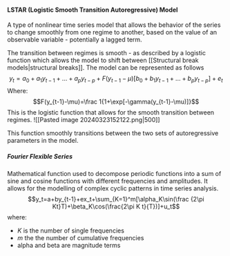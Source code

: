 #### LSTAR (Logistic Smooth Transition Autoregressive) Model
A type of nonlinear time series model that allows the behavior of the series to change smoothly from one regime to another, based on the value of an observable variable - potentially a lagged term. 

The transition between regimes is smooth - as described by a logistic function which allows the model to shift between [[Structural break models|structural breaks]]. The model can be represented as follows 
$$y_t=a_0+a_1y_{t-1}+\dots+a_py_{t-p}+F(y_{t-1}-\mu)[b_0+b_1y_{t-1}+\dots+b_py_{t-p}]+e_t$$Where:
$$F(y_{t-1}-\mu)=\frac 1{1+\exp[-\gamma(y_{t-1}-\mu)]}$$ This is the logistic function that allows for the smooth transition between regimes. 
![[Pasted image 20240323152122.png|500]]

This function smoothly transitions between the two sets of autoregressive parameters in the model. 

##### Fourier Flexible Series 
Mathematical function used to decompose periodic functions into a sum of sine and cosine functions with different frequencies and amplitudes. It allows for the modelling of complex cyclic patterns in time series analysis. $$y_t=a+by_{t-1}+ex_t+\sum_{K=1}^m[\alpha_K\sin(\frac {2\pi Kt}T)+\beta_K\cos(\frac{2\pi K t}{T})]+u_t$$where:
- $K$ is the number of single frequencies
- $m$ the the number of cumulative frequencies
- alpha and beta are magnitude terms

